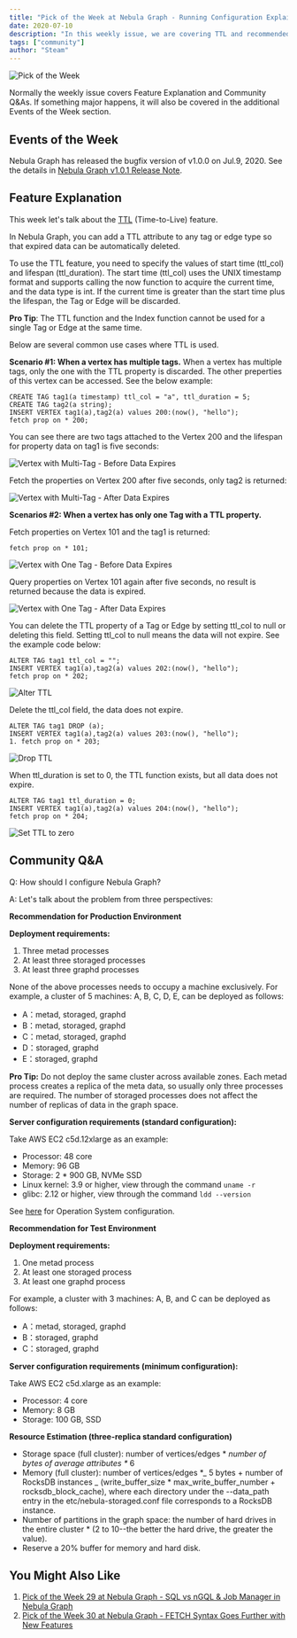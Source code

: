 ```yaml
---
title: "Pick of the Week at Nebula Graph - Running Configuration Explained in Detail"
date: 2020-07-10
description: "In this weekly issue, we are covering TTL and recommended configurations to run Nebula Graph in both production and testing environments."
tags: ["community"]
author: "Steam"
---
```


![Pick of the Week](https://user-images.githubusercontent.com/57335825/87520320-a4e20c00-c637-11ea-8053-7222b9c4f00a.png)

Normally the weekly issue covers Feature Explanation and Community Q&As. If something major happens, it will also be covered in the additional Events of the Week section.

## Events of the Week

Nebula Graph has released the bugfix version of v1.0.0 on Jul.9, 2020. See the details in [Nebula Graph v1.0.1 Release Note](https://nebula-graph.io/posts/nebula-graph-1.0.1-release-note/).

## Feature Explanation

This week let's talk about the [TTL](https://docs.nebula-graph.io/manual-EN/2.query-language/4.statement-syntax/1.data-definition-statements/TTL/) (Time-to-Live) feature.

In Nebula Graph, you can add a TTL attribute to any tag or edge type so that expired data can be automatically deleted.

To use the TTL feature, you need to specify the values of start time (ttl_col) and lifespan (ttl_duration). The start time (ttl_col) uses the UNIX timestamp format and supports calling the now function to acquire the current time, and the data type is int. If the current time is greater than the start time plus the lifespan, the Tag or Edge will be discarded.

**Pro Tip**: The TTL function and the Index function cannot be used for a single Tag or Edge at the same time.

Below are several common use cases where TTL is used.

**Scenario #1: When a vertex has multiple tags.**
When a vertex has multiple tags, only the one with the TTL property is discarded. The other preperties of this vertex can be accessed. See the below example:

```shell
CREATE TAG tag1(a timestamp) ttl_col = "a", ttl_duration = 5;
CREATE TAG tag2(a string);
INSERT VERTEX tag1(a),tag2(a) values 200:(now(), "hello");
fetch prop on * 200;
```

You can see there are two tags attached to the Vertex 200 and the lifespan for property data on tag1 is five seconds:

![Vertex with Multi-Tag - Before Data Expires](https://user-images.githubusercontent.com/57335825/87521278-03f45080-c639-11ea-80ce-3487ef25a656.png)

Fetch the properties on Vertex 200 after five seconds, only tag2 is returned:

![Vertex with Multi-Tag - After Data Expires](https://user-images.githubusercontent.com/57335825/87521420-37cf7600-c639-11ea-8649-c7f7287272c6.png)

**Scenarios #2: When a vertex has only one Tag with a TTL property.**

Fetch properties on Vertex 101 and the tag1 is returned:

```shell
fetch prop on * 101;
```

![Vertex with One Tag - Before Data Expires](https://user-images.githubusercontent.com/57335825/87521546-62b9ca00-c639-11ea-902b-b078b766bb2b.png)

Query properties on Vertex 101 again after five seconds, no result is returned because the data is expired.

![Vertex with One Tag - After Data Expires](https://user-images.githubusercontent.com/57335825/87521654-7fee9880-c639-11ea-8071-4e3681869910.png)

You can delete the TTL property of a Tag or Edge by setting ttl_col to null or deleting this field. Setting ttl_col to null means the data will not expire. See the example code below:

```shell
ALTER TAG tag1 ttl_col = "";
INSERT VERTEX tag1(a),tag2(a) values 202:(now(), "hello");
fetch prop on * 202;
```

![Alter TTL](https://user-images.githubusercontent.com/57335825/87521731-9e549400-c639-11ea-9d4d-b39faf76d5e4.png)

Delete the ttl_col field, the data does not expire.

```shell
ALTER TAG tag1 DROP (a);
INSERT VERTEX tag1(a),tag2(a) values 203:(now(), "hello");
1. fetch prop on * 203;
```

![Drop TTL](https://user-images.githubusercontent.com/57335825/87521867-c80dbb00-c639-11ea-937a-11e32f8db7c4.png)

When ttl_duration is set to 0, the TTL function exists, but all data does not expire.

```shell
ALTER TAG tag1 ttl_duration = 0;
INSERT VERTEX tag1(a),tag2(a) values 204:(now(), "hello");
fetch prop on * 204;
```

![Set TTL to zero](https://user-images.githubusercontent.com/57335825/87521951-e1166c00-c639-11ea-9a24-30ab84560c89.png)

## Community Q&A

Q: How should I configure Nebula Graph?

A: Let's talk about the problem from three perspectives:

**Recommendation for Production Environment**

**Deployment requirements:**

1. Three metad processes
1. At least three storaged processes
1. At least three graphd processes

None of the above processes needs to occupy a machine exclusively. For example, a cluster of 5 machines: A, B, C, D, E, can be deployed as follows:

- A：metad, storaged, graphd
- B：metad, storaged, graphd
- C：metad, storaged, graphd
- D：storaged, graphd
- E：storaged, graphd

**Pro Tip:** Do not deploy the same cluster across available zones. Each metad process creates a replica of the meta data, so usually only three processes are required. The number of storaged processes does not affect the number of replicas of data in the graph space.

**Server configuration requirements (standard configuration):**

Take AWS EC2 c5d.12xlarge as an example:

- Processor: 48 core
- Memory: 96 GB
- Storage: 2 * 900 GB, NVMe SSD
- Linux kernel: 3.9 or higher, view through the command `uname -r` 
- glibc: 2.12 or higher, view through the command `ldd --version` 

See [here](https://docs.nebula-graph.io/manual-EN/3.build-develop-and-administration/3.configurations/7.kernel-config/#ulimit) for Operation System configuration.

**Recommendation for Test Environment**

**Deployment requirements:**

1. One metad process
1. At least one storaged process
1. At least one graphd process

For example, a cluster with 3 machines: A, B, and C can be deployed as follows:

- A：metad, storaged, graphd
- B：storaged, graphd
- C：storaged, graphd

**Server configuration requirements (minimum configuration):**

Take AWS EC2 c5d.xlarge as an example:

- Processor: 4 core
- Memory: 8 GB
- Storage: 100 GB, SSD

**Resource Estimation (three-replica standard configuration)**

- Storage space (full cluster): number of vertices/edges * _number of bytes of average attributes *_ 6
- Memory (full cluster): number of vertices/edges *_ 5 bytes + number of RocksDB instances _ (write_buffer_size * max_write_buffer_number + rocksdb_block_cache), where each directory under the --data_path entry in the etc/nebula-storaged.conf file corresponds to a RocksDB instance.
- Number of partitions in the graph space: the number of hard drives in the entire cluster * (2 to 10--the better the hard drive, the greater the value).
- Reserve a 20% buffer for memory and hard disk.

## You Might Also Like

1. [Pick of the Week 29 at Nebula Graph - SQL vs nGQL & Job Manager in Nebula Graph](https://nebula-graph.io/posts/nebula-graph-pick-of-the-week-jul-17-2020/)
2. [Pick of the Week 30 at Nebula Graph - FETCH Syntax Goes Further with New Features](https://nebula-graph.io/posts/nebula-graph-pick-of-the-week-jul-24-2020/)


